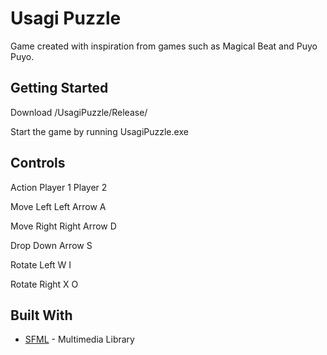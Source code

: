 # Usagi Puzzle

Game created with inspiration from games such as Magical Beat and Puyo Puyo.

## Getting Started

Download /UsagiPuzzle/Release/

Start the game by running UsagiPuzzle.exe

## Controls

Action      	Player 1   	Player 2

Move Left   	Left Arrow 	A

Move Right  	Right Arrow	D

Drop        	Down Arrow 	S

Rotate Left 	W          	I

Rotate Right	X          	O


## Built With

* [SFML](https://www.sfml-dev.org) - Multimedia Library

